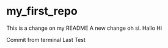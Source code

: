 # my_first_repo
This is a change on my README
A new change oh si.
Hallo
Hi

Commit from terminal
Last Test
